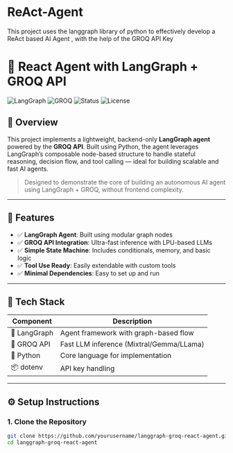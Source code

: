 # ReAct-Agent
This project uses the langgraph library of python to effectively develop a ReAct based AI Agent , with the help of the GROQ API Key

# 🧠 React Agent with LangGraph + GROQ API

![LangGraph](https://img.shields.io/badge/LangGraph-Agent%20Framework-purple)
![GROQ](https://img.shields.io/badge/GROQ-API%20Integrated-orange)
![Status](https://img.shields.io/badge/Project-Active-brightgreen)
![License](https://img.shields.io/badge/License-MIT-blue)

## 🚀 Overview

This project implements a lightweight, backend-only **LangGraph agent** powered by the **GROQ API**. Built using Python, the agent leverages LangGraph’s composable node-based structure to handle stateful reasoning, decision flow, and tool calling — ideal for building scalable and fast AI agents.

> Designed to demonstrate the core of building an autonomous AI agent using LangGraph + GROQ, without frontend complexity.

---

## 📌 Features

- ✅ **LangGraph Agent**: Built using modular graph nodes
- ✅ **GROQ API Integration**: Ultra-fast inference with LPU-based LLMs
- ✅ **Simple State Machine**: Includes conditionals, memory, and basic logic
- ✅ **Tool Use Ready**: Easily extendable with custom tools
- ✅ **Minimal Dependencies**: Easy to set up and run

---

## 🧰 Tech Stack

| Component      | Description                          |
|----------------|--------------------------------------|
| 🧠 LangGraph    | Agent framework with graph-based flow |
| 🔶 GROQ API     | Fast LLM inference (Mixtral/Gemma/LLama) |
| 🐍 Python       | Core language for implementation     |
| 📦 dotenv       | API key handling                     |

---

## ⚙️ Setup Instructions

### 1. Clone the Repository

```bash
git clone https://github.com/yourusername/langgraph-groq-react-agent.git
cd langgraph-groq-react-agent
